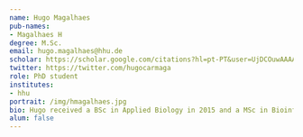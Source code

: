 ```yaml
---
name: Hugo Magalhaes
pub-names:
- Magalhaes H
degree: M.Sc.
email: hugo.magalhaes@hhu.de
scholar: https://scholar.google.com/citations?hl=pt-PT&user=UjDCOuwAAAAJ
twitter: https://twitter.com/hugocarmaga
role: PhD student
institutes:
- hhu
portrait: /img/hmagalhaes.jpg
bio: Hugo received a BSc in Applied Biology in 2015 and a MSc in Bioinformatics in 2017, both from University of Minho, Portugal. Since August 2021, he is a PhD student at the lab and his current research interests include pangenomics, algorithms development and genomic variation.
alum: false
---
```

